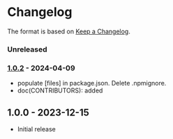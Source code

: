 # Changelog

The format is based on [Keep a Changelog](https://keepachangelog.com/).

### Unreleased

### [1.0.2] - 2024-04-09

- populate [files] in package.json. Delete .npmignore.
- doc(CONTRIBUTORS): added

## 1.0.0 - 2023-12-15

- Initial release

[1.0.1]: https://github.com/haraka/haraka-plugin-dns-list/releases/tag/1.0.1
[1.0.2]: https://github.com/haraka/haraka-plugin-dns-list/releases/tag/1.0.2
